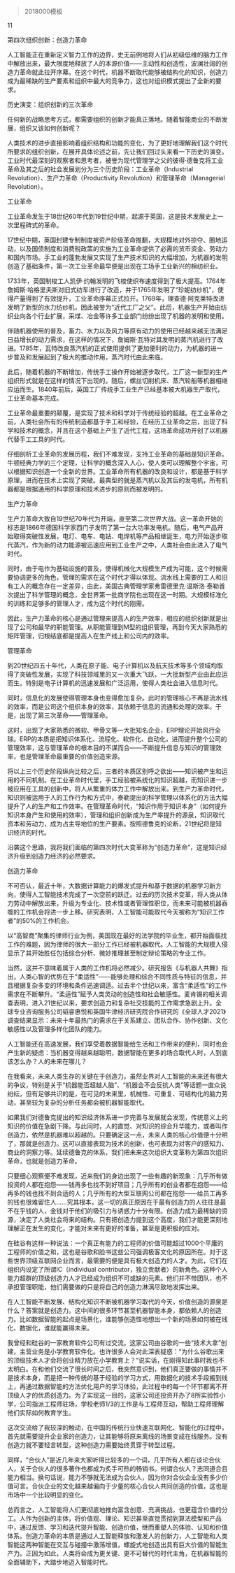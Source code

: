 # 
> 2018000模板


11

第四次组织创新：创造力革命


人工智能正在重新定义智力工作的边界，史无前例地将人们从初级低维的脑力工作中解放出来，最大限度地释放了人的本源价值——主动性和创造性，波澜壮阔的创造力革命就此拉开序幕。在这个时代，机器不断取代能够被结构化的知识，创造力成为最稀缺的生产要素和组织中最大的竞争力，这也对组织模式提出了全新的要求。





历史演变：组织创新的三次革命


任何新的战略思考方式，都需要组织的创新才能真正落地。随着智能商业的不断发展，组织又该如何创新呢？

人类技术的进步直接影响着组织结构和功能的变化，为了更好地理解我们这个时代所要求的组织创新，在展开具体论述之前，先让我们回过头来看一下历史的演变。工业时代最深刻的观察者和思考者，被誉为现代管理学之父的彼得·德鲁克将工业革命及其之后的社会发展划分为三个历史阶段：工业革命（Industrial Revolution）、生产力革命（Productivity Revolution）和管理革命（Managerial Revolution）。





工业革命


工业革命发生于18世纪60年代到19世纪中期，起源于英国，这是技术发展史上一次里程碑式的革命。

17世纪中期，英国封建专制制度被资产阶级革命推翻，大规模地对外掠夺、圈地运动，以及国债制度和消费税政策的实施为工业革命提供了必需的货币资金、劳动力和国内市场。手工业的蓬勃发展又实现了生产技术知识的大幅增加，为机器的发明创造了基础条件，第一次工业革命最早便是出现在工场手工业新兴的棉纺织业。

1733年，英国制梭工人凯伊·约翰发明的飞梭使织布速度得到了极大提高。1764年詹姆斯·哈格里夫斯对旧式纺车进行了改造，并于1765年发明了“珍妮纺纱机”，使得产量得到了有效提升，工业革命序幕正式拉开。1769年，理查德·阿克莱特改进发明了新型的水力纺纱机，因此被誉为“近代工厂之父”。此后，机器生产开始由纺织业向各个行业扩展，采煤、冶金等许多工业部门纷纷出现了机器的发明和使用。

伴随机器使用的普及，畜力、水力以及风力等原有动力的使用已经越来越无法满足日益增长的动力需求，在这样的情况下，詹姆斯·瓦特对其发明的蒸汽机进行了改进。1785年，瓦特改良蒸汽机的正式使用提供了更加便利的动力，为机器的进一步普及和发展起到了极大的推动作用，蒸汽时代由此来临。

此后，随着机器的不断增加，传统手工操作开始被逐步取代，工厂这一新型的生产组织形式就是在这样的情况下出现的。随后，螺丝切削机床、蒸汽轮船等机器相继应运而生。1840年前后，英国工厂传统手工业生产已经基本被大机器生产取代，工业革命基本完成。

工业革命最重要的颠覆，是实现了技术和科学对于传统经验的超越。在工业革命之前，人类社会所有的传统制造都基于手工和经验，在经历工业革命之后，出现了科学和技术的概念，并且在这个基础上产生了近代工程，这场革命成功开创了以机器代替手工工具的时代。

仔细剖析工业革命的发展历程，我们不难发现，支持工业革命的基础是知识革命。牛顿经典力学的三个定理，让科学的概念深入人心，使人类可以理解整个宇宙，可以根据知识创造一个全新的世界。工业革命所有机器的改良和设计，都是基于科学原理，进而在技术上实现了突破。最典型的就是蒸汽机以及其后的发电机，所有机器都是根据通用的科学原理和技术进步的原则而被发明的。





生产力革命


生产力革命大致自19世纪70年代为开端，直至第二次世界大战。这一革命开始的标志是1866年德国科学家西门子发明了第一台大功率发电机。随后，电气产品开始取得突破性发展，电灯、电车、电钻、电焊机等产品相继诞生，电力开始逐步取代蒸汽，作为新的动力能源被迅速应用到工业生产之中，人类社会由此进入了电气时代。

同时，由于电作为基础设施的普及，使得机械化大规模生产成为可能，这个时候需要协调更多的角色，管理的需求在这个时代才得以体现。流水线上需要的工人和旧有工人的概念存在一定差异，由此，美国古典管理学家弗雷德里克·温斯洛·泰勒首次提出了科学管理的概念，全世界第一批商学院也出现在这一时期。大规模标准化的训练和足够多的管理人才，成为这个时代的刚需。

因此，生产力革命的核心是通过管理来提高人的生产效率，相应的组织创新就是出现了公司和最早的职能管理。从职能管理到M型的组织管理，再到今天大家熟悉的矩阵管理，归根结底都是提高人在生产线上和公司内的效率。





管理革命


到20世纪四五十年代，人类在原子能、电子计算机以及航天技术等多个领域均取得了突破性发展，实现了科技领域里的又一次重大飞跃，一大批新型产业由此应运而生。特别是电子计算机的迅速发展和广泛运用，使得人类社会进入信息时代。

同时，信息化的发展使得管理本身也变得愈加复杂。此时的管理核心不再是流水线的效率，而是公司这个组织本身的效率，其依赖于信息的流通和处理的效率。于是，出现了第三次革命——管理革命。

这时，出现了大家熟悉的微软、甲骨文等一大批知名企业，ERP理论开始风行全球。ERP的本质是把知识体系化、流程化、软件化、自动化，进而提升整个公司的管理效率，这与管理革命的根本目的不谋而合——不断提升信息与知识的管理效率，也是管理革命最重要的价值创造来源。

将以上三个历史阶段纵向比较之后，三者的本质区别呼之欲出——知识被产生和运用的不同机制。在工业革命时代里，手工经验被系统化的知识超越，而知识进一步被应用在工具的创新中，将人从繁重的体力工作中解放出来。到生产力革命时代，知识则被运用于人的工作行为和方式中，泰勒提出的科学管理以体系化的方法大幅提升了人的生产和工作效率。在管理革命时代，“知识作用于知识本身”（如何提升知识本身产生和使用的效率），管理和组织创新成为生产率提升的源泉，知识取代资本和劳动力，成为占主导地位的生产要素。按照德鲁克的论断，21世纪将是知识经济的时代。

沿袭这个思路，我将我们面临的第四次时代大变革称为“创造力革命”，这是知识经济升级到创造力经济的必然要求。





创造力革命


不可否认，最近十年，大数据计算能力的爆发式提升和基于数据的机器学习新方向，使得人工智能技术完成了一次空前的跃迁。过去的历次技术变革，将人类从体力劳动中解放出来，升级为专业化、技术性或者管理性职位，而未来可能被机器吞噬的工作机会将进一步上移。研究表明，人工智能可能取代今天被称为“知识工作者”的50%的工作机会。

以“高智商”聚集的律师行业为例，美国现在最好的法学院的毕业生，都开始面临找工作的难题，因为律师的很大一部分工作已经被机器取代。人工智能的大规模入侵显示了其开始胜任包括综合分析、微妙推理甚至制定辩论策略的专业工作。

当然，这并不意味着属于人类的工作机将必然减少。研究报告《与机器人共舞》指出，人类心智的优势在于“柔适性”——能够处理和综合不同性质与特征的信息，并且根据复杂多变的环境和条件迅速调适。过去半个世纪以来，富含“柔适性”的工作需求在不断攀升。“柔适性”赋予人类灵动的创造性和社会敏感性。麦肯锡的相关调查表明，进入21世纪以来，要求创造力和复杂社交技能的工作需求急剧上升。全球专业咨询服务公司韬睿惠悦和英国牛津经济研究院合作研究的《全球人才2021》调查结果显示：未来十年最热门的需求在于关系建立、团队合作、协作创新、文化敏感性以及管理多样化团队的能力。

人工智能还在高速发展，我们享受着数据智能给生活和工作带来的便利，同时也会产生新的疑虑：当机器变得越来越聪明，数据智能在更多的场合取代人时，人到底该怎么办？人的未来在哪儿？

在我看来，未来人类生存的关键在于创造力。虽然业界对人工智能的未来还有很大的争议，特别是关于“机器能否超越人脑”、“机器会不会反抗人类”等话题一直众说纷纭，但有足够共识的是，在可见的未来里，机械性、可重复、可结构化的脑力劳动，甚至较为复杂的分析任务都会被机器智能取代。

如果我们对德鲁克提出的知识经济体系进一步完善与发展就会发现，传统意义上的知识的价值在急剧下降。与此同时，人的直觉、对知识的综合升华能力，或者叫作创造力，依然是机器难以超越的。只要确定这一点，未来人类的核心价值便十分明了，那就是创造力。这可以直接表现为技术的创新，也可表现为对客户的感知力、商业的洞察力等。延续德鲁克的体系，我们把未来这次组织大变革称为第四次组织革命，也就是创造力革命。

只要细心观察便不难发现，近来我们的身边出现了一些有趣的新现象：几乎所有做投资的人都在抱怨——钱再多也找不到好项目；几乎所有的创业者都在抱怨——给再多的钱也找不到合适的人；几乎所有的大型互联网公司都在抱怨——给员工再多的钱也很难留住人……究其根本，这一切的真正原因在于最有创造力的人往往是最不在乎钱的人，金钱对于他们的吸引力与诱惑力十分有限。创造力成为最稀缺的资源，决定了人类社会将来的结构。只有把创造力提到这个高度，我们才能更深刻地理解正在发生的变化，才能对未来有更好的准备，甚至是更积极的应对。

在硅谷有这样一种说法：一个真正有能力的工程师的价值可能超过1000个平庸的工程师的价值之和，这也是谷歌和脸书这些公司强调极客文化的原因所在。对于这些世界顶级互联网企业而言，最需要的便是具有极大创造力的人才。为此，它们在组织内设定了所谓IC（individual contributor，独立贡献者）的新角色。这种个人能力超群的顶级创造力人才已经成为组织不可或缺的元素。他们并不带团队，也不承担管理职能，他们需要做的只是将自己的创造力淋漓尽致地发挥出来。

在人工智能不断发展、结构化知识不断被机器学习取代的今天，价值创造的源泉是什么？答案就是创造力。这中间的很多环节甚至机器智能本身，都依赖人的创造力。比如数据智能的起点是场景化，谁能够创造性地想出一个新的场景如何被在线化、数据化，谁就能赢得未来。

我曾经和硅谷的一家教育软件公司有过交流。这家公司由谷歌的一些“技术大拿”创建，主营业务是小学教育软件化。也许很多人会对此深表疑惑：“为什么谷歌出来的顶级技术人才会将创业精力放在小学教育上？”说实话，在刚得知此事时我也不太明白。在和他们交流了很长时间之后，我突然意识到，他们真正要做的事情并不是技术本身，而是把一种传统的基于经验的学习方式，用数据化的技术手段搬到线上，再通过数据智能的方法优化用户的学习体验，此过程中的每一个环节都离不开顶级人才的优质创造力。为了实现这一目的，这家公司还投资开办了8所实验性小学，公司指派工程师驻场，学校老师1/3的工作是与工程师互动，帮助工程师理解他们实际如何教育学生。

这次交流给了我较深的触动，在中国的传统行业快速互联网化、智能化的过程中，首先就需要提升企业家的创造力，让其能够将原来离线的场景变成在线服务。没有创造力就不要轻言转型，这种创造力需要始终贯穿于转型过程。

同样，“合伙人”是近几年来大家听得比较多的一个词，几乎所有人都在谈论合伙人，关于合伙人的很多著作也都成为炙手可热的畅销书。何谓合伙人？志同道合且能力相当。换句话说，能力不够就无法成为合伙人，因为你对合伙企业没有多少价值可言。合伙企业的文化越来越偏向于少量的核心合伙人共同创造的价值，这也是市场中一个比较明显的变化。

总而言之，人工智能将人们更彻底地推向富含创意、充满挑战，也更蕴含价值的分工。人作为创新的主体，将价值观、理论、知识甚至直觉贯彻到算法模型和产品中，通过反馈、学习和迭代提升智能、创造价值，继而重塑人的体验、认知和价值体系。创造力革命的本质是通过人工智能释放和激发人的创新力，人工智能和人类智能这两种智能在交互与碰撞中激荡增值，螺旋式地创造出具有巨大价值的智能生产力。正因为如此，人类将会成为更关键、更不可替代的时代主角，在机器智能的全面辅助下，大踏步地迈入智能时代。






